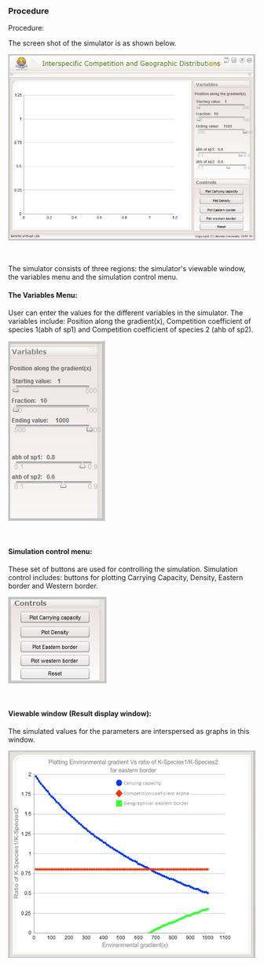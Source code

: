 ### Procedure

Procedure:

The screen shot of the simulator is as shown below.

<img src="images/11.png" title="" />
 
&nbsp;

The simulator consists of three regions: the simulator's viewable window, the variables menu and the simulation control menu.
#### The Variables Menu:

User can enter the values for the different variables in the simulator. The variables include: Position along the gradient(x), Competition coefficient of species 1(abh of sp1) and Competition coefficient of species 2 (ahb of sp2).

<img src="images/12.png" title="" />
 
&nbsp;

#### Simulation control menu:

These set of buttons are used for controlling the simulation. Simulation control includes: buttons for plotting Carrying Capacity, Density, Eastern border and Western border.

<img src="images/13.png" title="" />
 
&nbsp;

#### Viewable window (Result display window):

The simulated values for the parameters are interspersed as graphs in this window.


<img src="images/14.png" title="" />
 
&nbsp;



